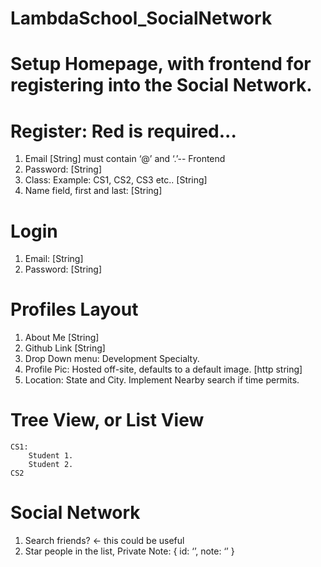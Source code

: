 # LambdaSchool_SocialNetwork
# Setup Homepage, with frontend for registering into the Social Network.
# Register: Red is required...
  1. Email [String] must contain ‘@’ and ‘.’-- Frontend 
  2. Password: [String]
  3. Class: Example: CS1, CS2, CS3 etc.. [String]
  4. Name field, first and last: [String]
# Login
  1. Email: [String]
  2. Password: [String]
# Profiles Layout
  1. About Me [String]
  2. Github Link [String]
  3. Drop Down menu: Development Specialty.
  4. Profile Pic: Hosted off-site, defaults to a default image. [http string]
  5. Location: State and City. Implement Nearby search if time permits.
# Tree View, or List View
    CS1:
        Student 1.
        Student 2.
    CS2
# Social Network
  1. Search friends? <- this could be useful
  2. Star people in the list, Private Note: { id: ‘’, note: ‘’ }


